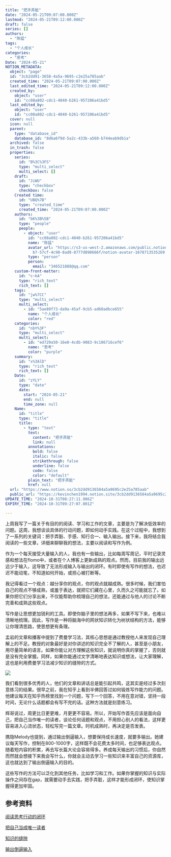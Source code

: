 ```yaml
---
title: "把手弄脏"
date: "2024-05-21T09:07:00.000Z"
lastmod: "2024-05-21T09:12:00.000Z"
draft: false
series: []
authors:
  - "陈猛"
tags:
  - "个人成长"
categories:
  - "思考"
Date: "2024-05-21"
NOTION_METADATA:
  object: "page"
  id: "3cb2dd91-3658-4a5a-9695-c2e25a785aab"
  created_time: "2024-05-21T09:07:00.000Z"
  last_edited_time: "2024-05-21T09:12:00.000Z"
  created_by:
    object: "user"
    id: "cc08a802-cdc1-4040-b261-957206a41bd5"
  last_edited_by:
    object: "user"
    id: "cc08a802-cdc1-4040-b261-957206a41bd5"
  cover: null
  icon: null
  parent:
    type: "database_id"
    database_id: "8d6a6f9d-5a2c-433b-a560-b744eab9db1a"
  archived: false
  in_trash: false
  properties:
    series:
      id: "B%3C%3FS"
      type: "multi_select"
      multi_select: []
    draft:
      id: "JiWU"
      type: "checkbox"
      checkbox: false
    Created time:
      id: "UBQ%7B"
      type: "created_time"
      created_time: "2024-05-21T09:07:00.000Z"
    authors:
      id: "bK%3B%5B"
      type: "people"
      people:
        - object: "user"
          id: "cc08a802-cdc1-4040-b261-957206a41bd5"
          name: "陈猛"
          avatar_url: "https://s3-us-west-2.amazonaws.com/public.notion-static.com/775523\
            b7-57cf-4c98-8ad8-8777d898666f/notion-avatar-1678713535269.png"
          type: "person"
          person:
            email: "346521888@qq.com"
    custom-front-matter:
      id: "c~kA"
      type: "rich_text"
      rich_text: []
    tags:
      id: "jw%7CC"
      type: "multi_select"
      multi_select:
        - id: "5ae89f73-da9a-45af-9cb5-ad60adbce655"
          name: "个人成长"
          color: "red"
    categories:
      id: "nbY%3F"
      type: "multi_select"
      multi_select:
        - id: "ed729a50-16e0-4cdb-9083-9c106716cef6"
          name: "思考"
          color: "purple"
    summary:
      id: "x%3AlD"
      type: "rich_text"
      rich_text: []
    Date:
      id: "zYLY"
      type: "date"
      date:
        start: "2024-05-21"
        end: null
        time_zone: null
    Name:
      id: "title"
      type: "title"
      title:
        - type: "text"
          text:
            content: "把手弄脏"
            link: null
          annotations:
            bold: false
            italic: false
            strikethrough: false
            underline: false
            code: false
            color: "default"
          plain_text: "把手弄脏"
          href: null
  url: "https://www.notion.so/3cb2dd9136584a5a9695c2e25a785aab"
  public_url: "https://kevinchen1994.notion.site/3cb2dd9136584a5a9695c2e25a785aab"
UPDATE_TIME: "2024-10-31T08:27:11.986Z"
EXPIRY_TIME: "2024-10-31T09:27:07.801Z"

---
```

<link rel="stylesheet" href="https://cdn.jsdelivr.net/npm/katex@0.16.2/dist/katex.min.css" integrity="sha384-bYdxxUwYipFNohQlHt0bjN/LCpueqWz13HufFEV1SUatKs1cm4L6fFgCi1jT643X" crossorigin="anonymous">


上周我写了一篇关于有目的的阅读、学习和工作的文章，主要是为了解决低效率的问题。这周，我想谈谈具体的行动问题，即如何动手实践。在这个过程中，我想到了一系列的关键词：把手弄脏、手感、知行合一、输入输出。接下来，我将结合我阅读的一些文章，详细来聊聊我的想法，主要以阅读和写作为例。


作为一个每天接受大量输入的人，我也有一些输出，比如每周写周记，平时记录灵感和想法在flomo中，或者在个人博客上更新成熟的观点。然而，目前我的输出远远少于输入，这导致了无法形成输入与输出的闭环。有时即使有写作的想法，也迟迟不能动笔，不知道如何开始，或担心被打断等。


我记得看过一个观点：越分享你的观点，你的观点就越成熟。很多时候，我们害怕自己的观点不够成熟，或羞于表达，就把它们藏在心里，久而久之可能就忘了。如果你把它们分享出来，不仅能帮助你梳理自己的想法，还能通过与他人的讨论不断完善和成熟这些观点。


写作是让思想更加锐利的工具。即使你脑子里的想法再多，如果不写下来，也难以清晰地梳理。因此，写作是一种将脑海中的网状知识转化为树状结构的方法，能够让你理清思路，使思想更有条理。


孟岩的文章和播客中提到了费曼学习法，其核心思想是通过教授他人来发现自己理解上的不足。教授的对象最好是对你讲述的知识完全不了解的人，甚至是小朋友，用尽量简单的语言。如果你能让对方理解这些知识，就说明你真的掌握了，否则就是没有完全掌握。同样，如果你能通过文字清晰地表达知识或想法，让大家理解，这也是利用费曼学习法减少知识的缝隙的方式。


![](https://prod-files-secure.s3.us-west-2.amazonaws.com/d7dbc101-82ce-4f96-ae1a-879bd6c9f3a6/3752746b-2737-41a9-a31f-c9b48bf539ae/Untitled.png?X-Amz-Algorithm=AWS4-HMAC-SHA256&X-Amz-Content-Sha256=UNSIGNED-PAYLOAD&X-Amz-Credential=AKIAT73L2G45GO43JXI4%2F20241031%2Fus-west-2%2Fs3%2Faws4_request&X-Amz-Date=20241031T082707Z&X-Amz-Expires=3600&X-Amz-Signature=677ca1895787dbef962219289fd4171c575325d338e90e478ddd626a7693c02e&X-Amz-SignedHeaders=host&x-id=GetObject)


我们看到很多优秀的人，他们的文章和讲话总是能引起共鸣，这其实是经过多次刻意练习的结果。很早之前，我在知乎上看到半佛回答过如何锻炼写作能力的问题。他建议每天在知乎热榜里找到一个问题，写下一个回答，不用在意对错，坚持一段时间，无论什么话题都会有写不完的话。这种方法就是刻意练习。


辉哥说过，周更比日更更难，月更更不容易。所以，开始写作首先应该是面向自己，把自己当作唯一的读者，谈论任何话题和观点，不用担心别人的看法，这样更容易进入心流状态，轻松写完一篇文章。时机成熟时，再决定是否发表。


携隐Melody也提到，通过输出倒逼输入，想要保持成长速度，就要多输出。她建议每天写作，控制在800-1000字，这样既不会花费太多时间，也足够表达观点。随着短内容的积累，再去写长篇大论会容易得多。养成每天输出的习惯后，你自然而然就会想接下来我会写什么，你就会主动去学习一些知识来丰富自己的资源库，这也就达到了输出倒逼输入的目的。


这些写作的方法可以泛化到其他任务，比如学习和工作。如果你掌握的知识与实际操作之间存在gap，就需要动手去实践，把手弄脏，这样才能形成闭环，使知识掌握得更加牢固。


## 参考资料


[阅读思考行动的闭环](https://web.okjike.com/originalPost/6647d89b19d274e296bdb175)


[把自己当成唯一读者](https://mp.weixin.qq.com/s/cP6_0RT9jMpUxy5kpl5s9A)


[知识的缝隙](https://mp.weixin.qq.com/s/Nu16xFYIInSZN5hjW-avrw)


[输出倒逼输入](https://web.okjike.com/originalPost/66443da82421ceb48a12a68c)

